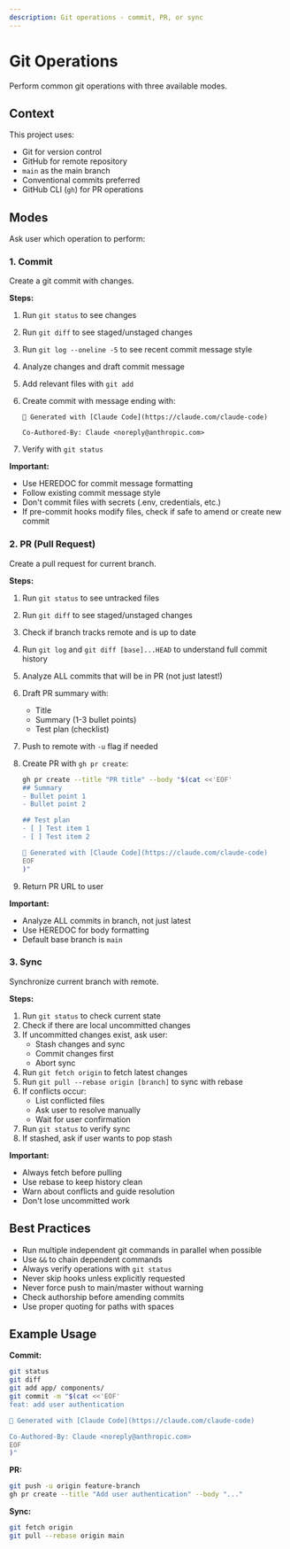 ```yaml
---
description: Git operations - commit, PR, or sync
---
```


# Git Operations

Perform common git operations with three available modes.

## Context

This project uses:

- Git for version control
- GitHub for remote repository
- `main` as the main branch
- Conventional commits preferred
- GitHub CLI (`gh`) for PR operations

## Modes

Ask user which operation to perform:

### 1. Commit

Create a git commit with changes.

**Steps:**

1. Run `git status` to see changes
2. Run `git diff` to see staged/unstaged changes
3. Run `git log --oneline -5` to see recent commit message style
4. Analyze changes and draft commit message
5. Add relevant files with `git add`
6. Create commit with message ending with:

   ```
   🤖 Generated with [Claude Code](https://claude.com/claude-code)

   Co-Authored-By: Claude <noreply@anthropic.com>
   ```

7. Verify with `git status`

**Important:**

- Use HEREDOC for commit message formatting
- Follow existing commit message style
- Don't commit files with secrets (.env, credentials, etc.)
- If pre-commit hooks modify files, check if safe to amend or create new commit

### 2. PR (Pull Request)

Create a pull request for current branch.

**Steps:**

1. Run `git status` to see untracked files
2. Run `git diff` to see staged/unstaged changes
3. Check if branch tracks remote and is up to date
4. Run `git log` and `git diff [base]...HEAD` to understand full commit history
5. Analyze ALL commits that will be in PR (not just latest!)
6. Draft PR summary with:
   - Title
   - Summary (1-3 bullet points)
   - Test plan (checklist)
7. Push to remote with `-u` flag if needed
8. Create PR with `gh pr create`:

   ```bash
   gh pr create --title "PR title" --body "$(cat <<'EOF'
   ## Summary
   - Bullet point 1
   - Bullet point 2

   ## Test plan
   - [ ] Test item 1
   - [ ] Test item 2

   🤖 Generated with [Claude Code](https://claude.com/claude-code)
   EOF
   )"
   ```

9. Return PR URL to user

**Important:**

- Analyze ALL commits in branch, not just latest
- Use HEREDOC for body formatting
- Default base branch is `main`

### 3. Sync

Synchronize current branch with remote.

**Steps:**

1. Run `git status` to check current state
2. Check if there are local uncommitted changes
3. If uncommitted changes exist, ask user:
   - Stash changes and sync
   - Commit changes first
   - Abort sync
4. Run `git fetch origin` to fetch latest changes
5. Run `git pull --rebase origin [branch]` to sync with rebase
6. If conflicts occur:
   - List conflicted files
   - Ask user to resolve manually
   - Wait for user confirmation
7. Run `git status` to verify sync
8. If stashed, ask if user wants to pop stash

**Important:**

- Always fetch before pulling
- Use rebase to keep history clean
- Warn about conflicts and guide resolution
- Don't lose uncommitted work

## Best Practices

- Run multiple independent git commands in parallel when possible
- Use `&&` to chain dependent commands
- Always verify operations with `git status`
- Never skip hooks unless explicitly requested
- Never force push to main/master without warning
- Check authorship before amending commits
- Use proper quoting for paths with spaces

## Example Usage

**Commit:**

```bash
git status
git diff
git add app/ components/
git commit -m "$(cat <<'EOF'
feat: add user authentication

🤖 Generated with [Claude Code](https://claude.com/claude-code)

Co-Authored-By: Claude <noreply@anthropic.com>
EOF
)"
```

**PR:**

```bash
git push -u origin feature-branch
gh pr create --title "Add user authentication" --body "..."
```

**Sync:**

```bash
git fetch origin
git pull --rebase origin main
```
